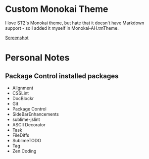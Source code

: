 # Custom Monokai Theme

I love ST2's Monokai theme, but hate that it doesn't have Markdown support - so I added it myself in Monokai-AH.tmTheme.

[Screenshot](https://raw.github.com/austinhappel/ST2-Settings/master/monokai-markdown-screenshot.png)

# Personal Notes

## Package Control installed packages

* Alignment
* CSSLint
* DocBlockr
* Git
* Package Control
* SideBarEnhancements
* sublime-jslint
* ASCII Decorator
* Task
* FileDiffs
* SublimeTODO
* Tag
* Zen Coding